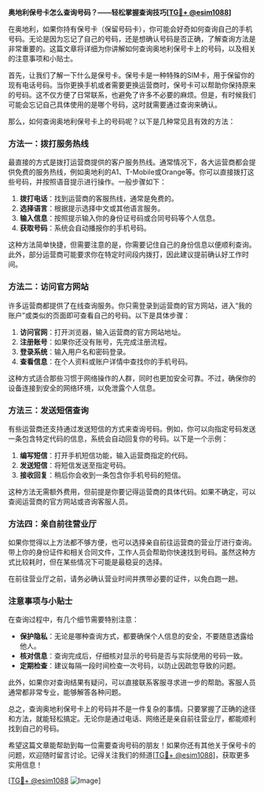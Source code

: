 **奥地利保号卡怎么查询号码？——轻松掌握查询技巧[[TG💪+ @esim1088](https://t.me/s/esim1088)]**

在奥地利，如果你持有保号卡（保留号码卡），你可能会好奇如何查询自己的手机号码。无论是因为忘记了自己的号码，还是想确认号码是否正确，了解查询方法是非常重要的。这篇文章将详细为你讲解如何查询奥地利保号卡上的号码，以及相关的注意事项和小贴士。

首先，让我们了解一下什么是保号卡。保号卡是一种特殊的SIM卡，用于保留你的现有电话号码。当你更换手机或者需要更换运营商时，保号卡可以帮助你保持原来的号码。这不仅方便了日常联系，也避免了许多不必要的麻烦。但是，有时候我们可能会忘记自己具体使用的是哪个号码，这时就需要通过查询来确认。

那么，如何查询奥地利保号卡上的号码呢？以下是几种常见且有效的方法：

### 方法一：拨打服务热线

最直接的方式是拨打运营商提供的客户服务热线。通常情况下，各大运营商都会提供免费的服务热线，例如奥地利的A1、T-Mobile或Orange等。你可以直接拨打这些号码，并按照语音提示进行操作。一般步骤如下：

1. **拨打电话**：找到运营商的客服热线，通常是免费的。
2. **选择语言**：根据提示选择中文或其他语言服务。
3. **输入信息**：按照提示输入你的身份证号码或合同号码等个人信息。
4. **获取号码**：系统会自动播报你的手机号码。

这种方法简单快捷，但需要注意的是，你需要记住自己的身份信息以便顺利查询。此外，部分运营商可能要求你在特定时间段内拨打，因此建议提前确认好工作时间。

### 方法二：访问官方网站

许多运营商都提供了在线查询服务。你只需登录到运营商的官方网站，进入“我的账户”或类似的页面即可查看自己的号码。以下是具体步骤：

1. **访问官网**：打开浏览器，输入运营商的官方网站地址。
2. **注册账号**：如果你还没有账号，先完成注册流程。
3. **登录系统**：输入用户名和密码登录。
4. **查看信息**：在个人资料或账户详情中查找你的手机号码。

这种方式适合那些习惯于网络操作的人群，同时也更加安全可靠。不过，确保你的设备连接到安全的网络环境，以免泄露个人信息。

### 方法三：发送短信查询

有些运营商还支持通过发送短信的方式来查询号码。例如，你可以向指定号码发送一条包含特定代码的信息，系统会自动回复你的号码。以下是一个示例：

1. **编写短信**：打开手机短信功能，输入运营商指定的代码。
2. **发送短信**：将短信发送至指定号码。
3. **接收回复**：稍后你会收到一条包含你手机号码的短信。

这种方法无需额外费用，但前提是你要记得运营商的具体代码。如果不确定，可以查阅运营商的官方网站或咨询客服人员。

### 方法四：亲自前往营业厅

如果你觉得以上方法都不够方便，也可以选择亲自前往运营商的营业厅进行查询。带上你的身份证件和相关合同文件，工作人员会帮助你快速找到号码。虽然这种方式比较耗时，但在某些情况下可能是最稳妥的选择。

在前往营业厅之前，请务必确认营业时间并携带必要的证件，以免白跑一趟。

### 注意事项与小贴士

在查询过程中，有几个细节需要特别注意：

- **保护隐私**：无论是哪种查询方式，都要确保个人信息的安全，不要随意透露给他人。
- **核对信息**：查询完成后，仔细核对显示的号码是否与实际使用的号码一致。
- **定期检查**：建议每隔一段时间检查一次号码，以防止因疏忽导致的问题。

此外，如果你对查询结果有疑问，可以直接联系客服寻求进一步的帮助。客服人员通常都非常专业，能够解答各种问题。

总之，查询奥地利保号卡上的号码并不是一件复杂的事情。只要掌握了正确的途径和方法，就能轻松搞定。无论你是通过电话、网络还是亲自前往营业厅，都能顺利找到自己的号码。

希望这篇文章能帮助到每一位需要查询号码的朋友！如果你还有其他关于保号卡的问题，欢迎随时留言讨论。记得关注我们的频道[[TG💪+ @esim1088](https://t.me/s/esim1088)]，获取更多实用信息！

[[TG💪+ @esim1088](https://t.me/s/esim1088) ![Image](https://i.postimg.cc/4NQfJmqS/Snipaste-2025-05-13-00-14-12.png)]